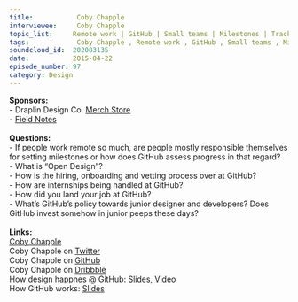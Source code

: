 ```yaml
--- 
title:           Coby Chapple 
interviewee:     Coby Chapple 
topic_list:     Remote work | GitHub | Small teams | Milestones | Track record | Open Design | Pull requests | Creative processes | Hiring & onboarding | Internships | Junior peeps | Buddy system | Growing complexity | Apprenticeships
tags:            Coby Chapple , Remote work , GitHub , Small teams , Milestones , Track record , Open Design , Pull requests , Creative processes , Hiring  onboarding , Internships , Junior peeps , Buddy system , Growing complexity , Apprenticeships
soundcloud_id:  202083135
date:           2015-04-22
episode_number: 97
category: Design
---
```


<p class="show_notes_display"><b>Sponsors:<br></b>- Draplin Design Co. <a rel="nofollow" target="_blank" href="http://draplin.com/merch/">Merch Store</a><br>- <a rel="nofollow" target="_blank" href="http://fieldnotesbrand.com/">Field Notes</a><br><b><br>Questions:</b><br>- If people work remote so much, are people mostly responsible themselves for setting milestones or how does GitHub assess progress in that regard?<br>- What is “Open Design”?<br>- How is the hiring, onboarding and vetting process over at GitHub?<br>- How are internships being handled at GitHub?<br>- How did you land your job at GitHub?<br>- What’s GitHub’s policy towards junior designer and developers? Does GitHub invest somehow in junior peeps these days?<br><br><b>Links:</b><br><a rel="nofollow" target="_blank" href="http://cobyism.com/">Coby Chapple</a><br>Coby Chapple on <a rel="nofollow" target="_blank" href="https://twitter.com/cobyism">Twitter</a><br>Coby Chapple on <a rel="nofollow" target="_blank" href="https://github.com/cobyism">GitHub</a><br>Coby Chapple on <a rel="nofollow" target="_blank" href="https://dribbble.com/cobyism">Dribbble</a><br>How design happnes @ GitHub: <a rel="nofollow" target="_blank" href="https://speakerdeck.com/cobyism/how-design-happens-at-github-scotlandjs-2014">Slides</a>, <a rel="nofollow" target="_blank" href="http://vimeo.com/96430140">Video</a><br>How GitHub works: <a rel="nofollow" target="_blank" href="https://speakerdeck.com/cobyism/how-github-works-github-kaigi-tokyo-2014">Slides</a></p>
